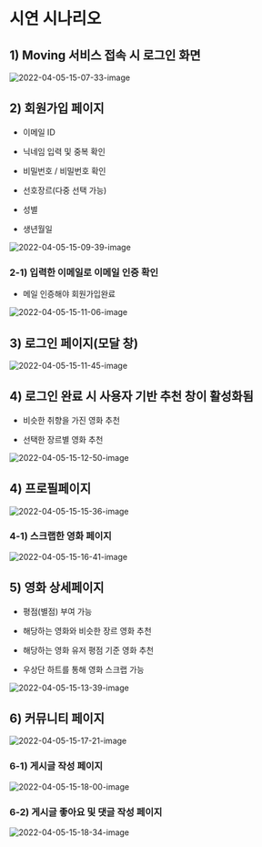 # 시연 시나리오

## 1) Moving 서비스 접속 시 로그인 화면

![2022-04-05-15-07-33-image](/uploads/ec3bffafa335e295c2c2c4475ebddf44/2022-04-05-15-07-33-image.png)

## 2) 회원가입 페이지

- 이메일 ID

- 닉네임 입력 및 중복 확인

- 비밀번호 / 비밀번호 확인

- 선호장르(다중 선택 가능)

- 성별

- 생년월일

![2022-04-05-15-09-39-image](/uploads/20ad0a4c8f67215b6dc2fd8af29b418b/2022-04-05-15-09-39-image.png)

### 

### 2-1) 입력한 이메일로 이메일 인증 확인

- 메일 인증해야 회원가입완료

![2022-04-05-15-11-06-image](/uploads/f2420951fb5488619609304a5fce3ac4/2022-04-05-15-11-06-image.png)



## 3) 로그인 페이지(모달 창)

![2022-04-05-15-11-45-image](/uploads/f130573ef32f5a20415dfd16c8409fba/2022-04-05-15-11-45-image.png)



## 4) 로그인 완료 시 사용자 기반 추천 창이 활성화됨

- 비슷한 취향을 가진 영화 추천

- 선택한 장르별 영화 추천

![2022-04-05-15-12-50-image](/uploads/56efa41b25b2c57c81c1fc7e2ad202a6/2022-04-05-15-12-50-image.png)

## 4) 프로필페이지

![2022-04-05-15-15-36-image](/uploads/d9751a9d03ac414d1f94308aaa0a7df8/2022-04-05-15-15-36-image.png)

### 4-1) 스크랩한 영화 페이지

![2022-04-05-15-16-41-image](/uploads/c3245214110585c8012d83000bfc7ef5/2022-04-05-15-16-41-image.png)

## 5) 영화 상세페이지

- 평점(별점) 부여 가능

- 해당하는 영화와 비슷한 장르 영화 추천

- 해당하는 영화 유저 평점 기준 영화 추천

- 우상단 하트를 통해 영화 스크랩 가능

![2022-04-05-15-13-39-image](/uploads/1a26bb3b9f02e6ac97e2e062a6e1ac45/2022-04-05-15-13-39-image.png)

## 6) 커뮤니티 페이지

![2022-04-05-15-17-21-image](/uploads/dbffc900b70577b6e22fdb2ba5aeb383/2022-04-05-15-17-21-image.png)

### 6-1) 게시글 작성 페이지

![2022-04-05-15-18-00-image](/uploads/dc20fc90dfd8ea388f47db48bee07632/2022-04-05-15-18-00-image.png)

### 6-2) 게시글 좋아요 및 댓글 작성 페이지

![2022-04-05-15-18-34-image](/uploads/0ae54edb7ef976b8316d09aa45510d37/2022-04-05-15-18-34-image.png)
